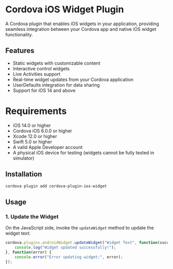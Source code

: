 # Cordova iOS Widget Plugin

A Cordova plugin that enables iOS widgets in your application, providing seamless integration between your Cordova app and native iOS widget functionality.

## Features

- Static widgets with customizable content
- Interactive control widgets
- Live Activities support
- Real-time widget updates from your Cordova application
- UserDefaults integration for data sharing
- Support for iOS 14 and above

# Requirements

- iOS 14.0 or higher
- Cordova iOS 6.0.0 or higher
- Xcode 12.0 or higher
- Swift 5.0 or higher
- A valid Apple Developer account
- A physical iOS device for testing (widgets cannot be fully tested in simulator)

## Installation

```bash
cordova plugin add cordova-plugin-ios-widget
```

## Usage

### 1. Update the Widget
On the JavaScript side, invoke the `updateWidget` method to update the widget text:
```javascript
cordova.plugins.androidWidget.updateWidget("Widget Text", function(success) {
    console.log("Widget updated successfully!");
}, function(error) {
    console.error("Error updating widget:", error);
});
```
